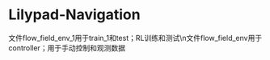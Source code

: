 # Lilypad-Navigation
文件flow_field_env_1用于train_1和test；RL训练和测试\n文件flow_field_env用于controller；用于手动控制和观测数据
